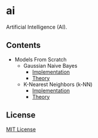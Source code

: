 # ai

Artificial Intelligence (AI).

## Contents

- Models From Scratch
  - Gaussian Naive Bayes
    - [Implementation][gaussian_naive_bayes]
    - [Theory][gaussian_naive_bayes_theory]
  - K-Nearest Neighbors (k-NN)
    - [Implementation][k_nearest_neighbors]
    - [Theory][k_nearest_neighbors_theory]

## License

[MIT License][license]

[license]: LICENSE
[gaussian_naive_bayes]: models/gaussian_naive_bayes.py
[gaussian_naive_bayes_theory]: https://en.wikipedia.org/wiki/Naive_Bayes_classifier#Gaussian_naive_Bayes
[k_nearest_neighbors]: models/k_nearest_neighbors.py
[k_nearest_neighbors_theory]: https://en.wikipedia.org/wiki/K-nearest_neighbors_algorithm

